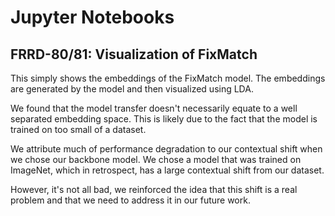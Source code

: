 # Jupyter Notebooks

## FRRD-80/81: Visualization of FixMatch

This simply shows the embeddings of the FixMatch model.
The embeddings are generated by the model and then visualized using LDA.

We found that the model transfer doesn't necessarily equate to a well separated
embedding space. This is likely due to the fact that the model is trained on 
too small of a dataset.

We attribute much of performance degradation to our contextual shift when
we chose our backbone model. We chose a model that was trained on ImageNet,
which in retrospect, has a large contextual shift from our dataset.

However, it's not all bad, we reinforced the idea that this shift is a real
problem and that we need to address it in our future work.
